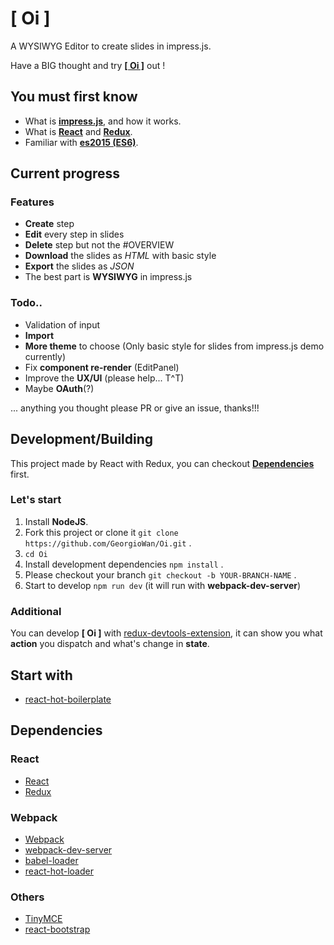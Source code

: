 
[ Oi ]
=====================

A WYSIWYG Editor to create slides in impress.js.

Have a BIG thought and try [**[ Oi ]**](https://georgiowan.github.io/Oi/editor/) out !

## You must first know

* What is [**impress.js**](https://github.com/impress/impress.js), and how it works.
* What is [**React**](https://facebook.github.io/react/) and [**Redux**](http://redux.js.org/).
* Familiar with [**es2015 (ES6)**](https://babeljs.io/docs/learn-es2015/).

## Current progress

### Features

* **Create** step
* **Edit** every step in slides
* **Delete** step but not the #OVERVIEW
* **Download** the slides as *HTML* with basic style 
* **Export** the slides as *JSON*
* The best part is **WYSIWYG** in impress.js

### Todo..

* Validation of input
* **Import** 
* **More theme** to choose (Only basic style for slides from impress.js demo currently)
* Fix **component re-render** (EditPanel)
* Improve the **UX/UI** (please help... T^T)
* Maybe **OAuth**(?)

... anything you thought please PR or give an issue, thanks!!!

## Development/Building

This project made by React with Redux, you can checkout [**Dependencies**](https://github.com/GeorgioWan/Oi#dependencies) first.

### Let's start

1. Install **NodeJS**.
2. Fork this project or clone it `git clone https://github.com/GeorgioWan/Oi.git` .
3. `cd Oi`
4. Install development dependencies `npm install` .
5. Please checkout your branch `git checkout -b YOUR-BRANCH-NAME` .
6. Start to develop `npm run dev` (it will run with **webpack-dev-server**)

### Additional

You can develop **[ Oi ]** with [redux-devtools-extension](https://github.com/zalmoxisus/redux-devtools-extension), it can show you what **action** you dispatch and what's change in **state**.

## Start with

* [react-hot-boilerplate](https://github.com/gaearon/react-hot-boilerplate)

## Dependencies

### React

* [React](https://github.com/facebook/react)
* [Redux](https://github.com/reactjs/redux)

### Webpack

* [Webpack](https://webpack.github.io/)
* [webpack-dev-server](https://github.com/webpack/webpack-dev-server)
* [babel-loader](https://github.com/babel/babel-loader)
* [react-hot-loader](https://github.com/gaearon/react-hot-loader)

### Others

* [TinyMCE](https://github.com/instructure-react/react-tinymce)
* [react-bootstrap](http://react-bootstrap.github.io/)
